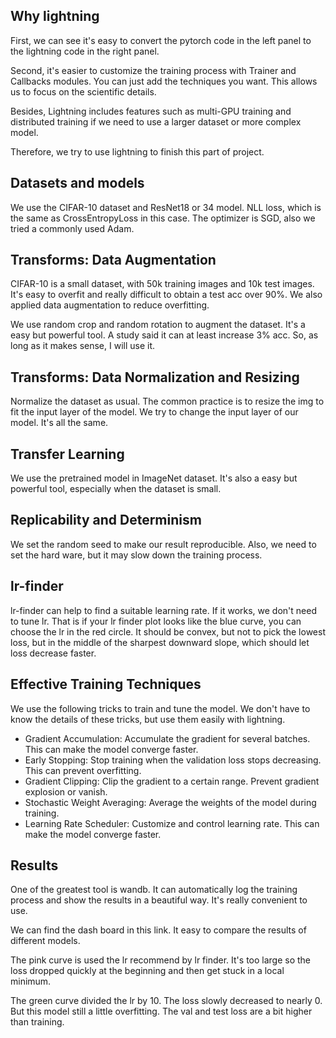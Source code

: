 ## Why lightning

First, we can see it's easy to convert the pytorch code in the left panel to the lightning code in the right panel.

Second, it's easier to customize the training process with Trainer and Callbacks modules. You can just add the techniques you want. This allows us to focus on the scientific details.

Besides, Lightning includes features such as multi-GPU training and distributed training if we need to use a larger dataset or more complex model.

Therefore, we try to use lightning to finish this part of project.

## Datasets and models
We use the CIFAR-10 dataset and ResNet18 or 34 model. NLL loss, which is the same as CrossEntropyLoss in this case. The optimizer is SGD, also we tried a commonly used Adam. 

## Transforms: Data Augmentation
CIFAR-10 is a small dataset, with 50k training images and 10k test images. It's easy to overfit and really difficult to obtain a test acc over 90%. We also applied data augmentation to reduce overfitting.

We use random crop and random rotation to augment the dataset. It's a easy but powerful tool. A study said it can at least increase 3% acc. So, as long as it makes sense, I will use it.

## Transforms: Data Normalization and Resizing
Normalize the dataset as usual.
The common practice is to resize the img to fit the input layer of the model. We try to change the input layer of our model. It's all the same.

## Transfer Learning
We use the pretrained model in ImageNet dataset. It's also a easy but powerful tool, especially when the dataset is small.

## Replicability and Determinism
We set the random seed to make our result reproducible. Also, we need to set the hard ware, but it may slow down the training process.

## lr-finder
lr-finder can help to find a suitable learning rate. If it works, we don't need to tune lr. That is if your lr finder plot looks like the blue curve, you can choose the lr in the red circle. It should be convex, but not to pick the lowest loss, but in the middle of the sharpest downward slope, which should let loss decrease faster.

## Effective Training Techniques
We use the following tricks to train and tune the model. We don't have to know the details of these tricks, but use them easily with lightning.
* Gradient Accumulation: Accumulate the gradient for several batches. This can make the model converge faster. 
* Early Stopping: Stop training when the validation loss stops decreasing. This can prevent overfitting. 
* Gradient Clipping: Clip the gradient to a certain range. Prevent gradient explosion or vanish.
* Stochastic Weight Averaging: Average the weights of the model during training.
* Learning Rate Scheduler: Customize and control learning rate. This can make the model converge faster. 

## Results
One of the greatest tool is wandb. It can automatically log the training process and show the results in a beautiful way. It's really convenient to use. 

We can find the dash board in this link. It easy to compare the results of different models.

The pink curve is used the lr recommend by lr finder. It's too large so the loss dropped quickly at the beginning and then get stuck in a local minimum. 

The green curve divided the lr by 10. The loss slowly decreased to nearly 0. But this model still a little overfitting. The val and test loss are a bit higher than training.
